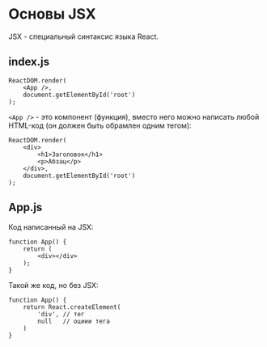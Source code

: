 # Основы JSX

JSX - специальный синтаксис языка React.

## index.js
    ReactDOM.render(
        <App />,
        document.getElementById('root')
    );

`<App />` - это компонент (функция), вместо него можно написать любой HTML-код (он должен быть обрамлен одним тегом):

    ReactDOM.render(
        <div>
            <h1>Заголовок</h1>
            <p>Абзац</p>
        </div>,
        document.getElementById('root')
    );
    
## App.js

Код написанный на JSX:

    function App() {
        return (
            <div></div>
        );
    }

Такой же код, но без JSX:

    function App() {
        return React.createElement(
            'div', // тег
            null   // оциии тега
        )
    }
